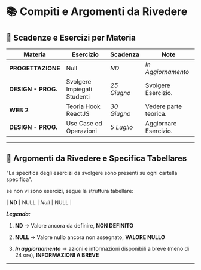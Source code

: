 # 📚 Compiti e Argomenti da Rivedere

## 📅 Scadenze e Esercizi per Materia

| Materia             | Esercizio                                 | Scadenza     | Note                                        |
|---------------------|-------------------------------------------|--------------|---------------------------------------------|
| **PROGETTAZIONE**           | Null             | *ND*  | *In Aggiornamento*          | 
| **DESIGN - PROG.**           | Svolgere Impiegati Studenti          | *25 Giugno*  | Svolgere Esercizio.           | 
| **WEB 2**           | Teoria Hook ReactJS              | *30 Giugno*  | Vedere parte teorica.        | 
| **DESIGN - PROG.**           | Use Case ed Operazioni          | *5 Luglio*  | Aggiornare Esercizio.           | 




---

## 🔁 Argomenti da Rivedere e Specifica Tabellares

"La specifica degli esercizi da svolgere sono presenti su ogni cartella specifica".

se non vi sono esercizi, segue la struttura tabellare:

| **ND**         | NULL                               | *Null*               | NULL                         |


***Legenda:***

1. **ND** -> Valore ancora da definire, **NON DEFINITO**

2. **NULL** -> Valore nullo ancora non assegnato, **VALORE NULLO**

3. ***In aggiornamento*** -> azioni e informazioni disponibili a breve (meno di 24 ore), **INFORMAZIONI A BREVE**

---



